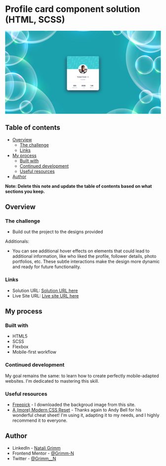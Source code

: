 # Profile card component solution (HTML, SCSS)
![web 1614px](./screenshots/web.png)

## Table of contents

- [Overview](#overview)
  - [The challenge](#the-challenge)
  - [Links](#links)
- [My process](#my-process)
  - [Built with](#built-with)
  - [Continued development](#continued-development)
  - [Useful resources](#useful-resources)
- [Author](#author)

**Note: Delete this note and update the table of contents based on what sections you keep.**

## Overview

### The challenge

- Build out the project to the designs provided

Additionals:
- You can see additional hover effects on elements that could lead to additional information, like who liked the profile, follower details, photo portfolios, etc. These subtle interactions make the design more dynamic and ready for future functionality. 

### Links

- Solution URL: [Solution URL here](https://www.frontendmentor.io/solutions/interactive-nft-card-html-less-json-js--maqOBqwNK)
- Live Site URL: [Live site URL here](https://grimm-n.github.io/nft-preview-card-component/)

## My process

### Built with

- HTML5
- SCSS
- Flexbox
- Mobile-first workflow

### Continued development

My goal remains the same: to learn how to create perfectly mobile-adapted websites. I'm dedicated to mastering this skill.

### Useful resources

- [Freepick](https://www.freepik.com/) - I downloaded the backgroud image from this site.
- [A (more) Modern CSS Reset](https://piccalil.li/blog/a-more-modern-css-reset/) - Thanks again to Andy Bell for his wonderful cheat sheet! I'm using it, adapting it to my needs, and I highly recommend it to everyone.

## Author

- LinkedIn - [Natali Grimm](https://www.linkedin.com/in/grimm-n/)
- Frontend Mentor - [@Grimm-N](https://www.frontendmentor.io/profile/Grimm-N)
- Twitter - [@Grimm__N](https://x.com/Grimm__N)

